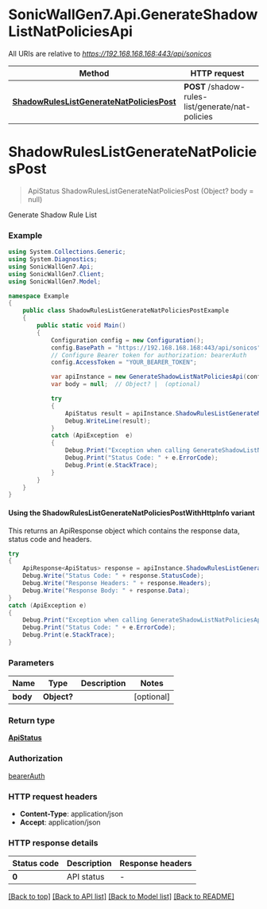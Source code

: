 # SonicWallGen7.Api.GenerateShadowListNatPoliciesApi

All URIs are relative to *https://192.168.168.168:443/api/sonicos*

| Method | HTTP request | Description |
|--------|--------------|-------------|
| [**ShadowRulesListGenerateNatPoliciesPost**](GenerateShadowListNatPoliciesApi.md#shadowruleslistgeneratenatpoliciespost) | **POST** /shadow-rules-list/generate/nat-policies |  |

<a id="shadowruleslistgeneratenatpoliciespost"></a>
# **ShadowRulesListGenerateNatPoliciesPost**
> ApiStatus ShadowRulesListGenerateNatPoliciesPost (Object? body = null)



Generate Shadow Rule List

### Example
```csharp
using System.Collections.Generic;
using System.Diagnostics;
using SonicWallGen7.Api;
using SonicWallGen7.Client;
using SonicWallGen7.Model;

namespace Example
{
    public class ShadowRulesListGenerateNatPoliciesPostExample
    {
        public static void Main()
        {
            Configuration config = new Configuration();
            config.BasePath = "https://192.168.168.168:443/api/sonicos";
            // Configure Bearer token for authorization: bearerAuth
            config.AccessToken = "YOUR_BEARER_TOKEN";

            var apiInstance = new GenerateShadowListNatPoliciesApi(config);
            var body = null;  // Object? |  (optional) 

            try
            {
                ApiStatus result = apiInstance.ShadowRulesListGenerateNatPoliciesPost(body);
                Debug.WriteLine(result);
            }
            catch (ApiException  e)
            {
                Debug.Print("Exception when calling GenerateShadowListNatPoliciesApi.ShadowRulesListGenerateNatPoliciesPost: " + e.Message);
                Debug.Print("Status Code: " + e.ErrorCode);
                Debug.Print(e.StackTrace);
            }
        }
    }
}
```

#### Using the ShadowRulesListGenerateNatPoliciesPostWithHttpInfo variant
This returns an ApiResponse object which contains the response data, status code and headers.

```csharp
try
{
    ApiResponse<ApiStatus> response = apiInstance.ShadowRulesListGenerateNatPoliciesPostWithHttpInfo(body);
    Debug.Write("Status Code: " + response.StatusCode);
    Debug.Write("Response Headers: " + response.Headers);
    Debug.Write("Response Body: " + response.Data);
}
catch (ApiException e)
{
    Debug.Print("Exception when calling GenerateShadowListNatPoliciesApi.ShadowRulesListGenerateNatPoliciesPostWithHttpInfo: " + e.Message);
    Debug.Print("Status Code: " + e.ErrorCode);
    Debug.Print(e.StackTrace);
}
```

### Parameters

| Name | Type | Description | Notes |
|------|------|-------------|-------|
| **body** | **Object?** |  | [optional]  |

### Return type

[**ApiStatus**](ApiStatus.md)

### Authorization

[bearerAuth](../README.md#bearerAuth)

### HTTP request headers

 - **Content-Type**: application/json
 - **Accept**: application/json


### HTTP response details
| Status code | Description | Response headers |
|-------------|-------------|------------------|
| **0** | API status |  -  |

[[Back to top]](#) [[Back to API list]](../README.md#documentation-for-api-endpoints) [[Back to Model list]](../README.md#documentation-for-models) [[Back to README]](../README.md)

